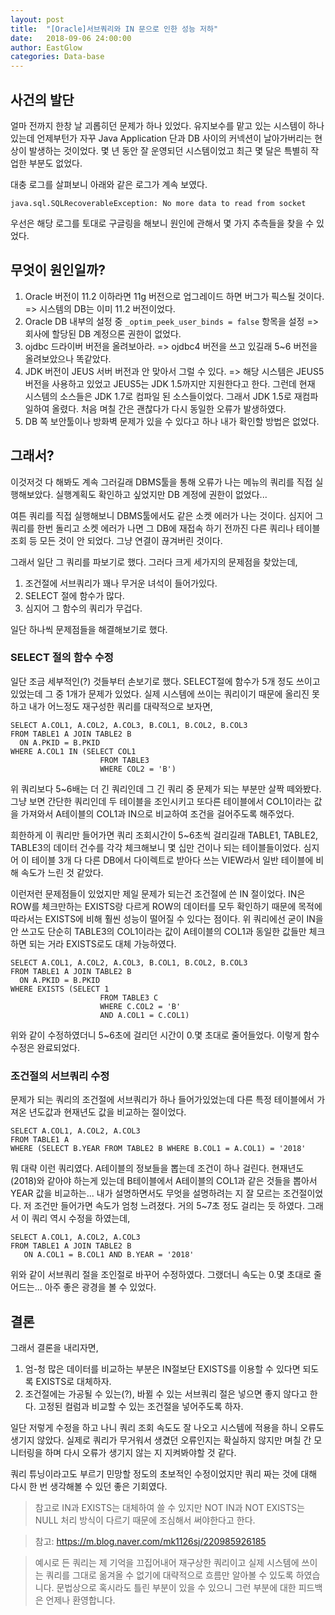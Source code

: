 ```yaml
---
layout: post
title:  "[Oracle]서브쿼리와 IN 문으로 인한 성능 저하"
date:   2018-09-06 24:00:00
author: EastGlow
categories: Data-base
---
```

## 사건의 발단

얼마 전까지 한창 날 괴롭히던 문제가 하나 있었다. 유지보수를 맡고 있는 시스템이 하나 있는데 언제부턴가 자꾸 Java Application 단과 DB 사이의 커넥션이 날아가버리는 현상이 발생하는 것이었다. 몇 년 동안 잘 운영되던 시스템이었고 최근 몇 달은 특별히 작업한 부분도 없었다.

대충 로그를 살펴보니 아래와 같은 로그가 계속 보였다.

```
java.sql.SQLRecoverableException: No more data to read from socket
```

우선은 해당 로그를 토대로 구글링을 해보니 원인에 관해서 몇 가지 추측들을 찾을 수 있었다.

## 무엇이 원인일까?

1. Oracle 버전이 11.2 이하라면 11g 버전으로 업그레이드 하면 버그가 픽스될 것이다. => 시스템의 DB는 이미 11.2 버전이었다.
2. Oracle DB 내부의 설정 중 `_optim_peek_user_binds = false` 항목을 설정 => 회사에 할당된 DB 계정으론 권한이 없었다.
3. ojdbc 드라이버 버전을 올려보아라. => ojdbc4 버전을 쓰고 있길래 5~6 버전을 올려보았으나 똑같았다.
4. JDK 버전이 JEUS 서버 버전과 안 맞아서 그럴 수 있다. => 해당 시스템은 JEUS5 버전을 사용하고 있었고 JEUS5는 JDK 1.5까지만 지원한다고 한다. 그런데 현재 시스템의 소스들은 JDK 1.7로 컴파일 된 소스들이었다. 그래서 JDK 1.5로 재컴파일하여 올렸다. 처음 며칠 간은 괜찮다가 다시 동일한 오류가 발생하였다.
5. DB 쪽 보안툴이나 방화벽 문제가 있을 수 있다고 하나 내가 확인할 방법은 없었다.

## 그래서?

이것저것 다 해봐도 계속 그러길래 DBMS툴을 통해 오류가 나는 메뉴의 쿼리를 직접 실행해보았다. 실행계획도 확인하고 싶었지만 DB 계정에 권한이 없었다...

여튼 쿼리를 직접 실행해보니 DBMS툴에서도 같은 소켓 에러가 나는 것이다. 심지어 그 쿼리를 한번 돌리고 소켓 에러가 나면 그 DB에 재접속 하기 전까진 다른 쿼리나 테이블 조회 등 모든 것이 안 되었다. 그냥 연결이 끊겨버린 것이다.

그래서 일단 그 쿼리를 파보기로 했다. 그러다 크게 세가지의 문제점을 찾았는데,

1. 조건절에 서브쿼리가 꽤나 무거운 녀석이 들어가있다.
2. SELECT 절에 함수가 많다.
3. 심지어 그 함수의 쿼리가 무겁다.

일단 하나씩 문제점들을 해결해보기로 했다.

### SELECT 절의 함수 수정

일단 조금 세부적인(?) 것들부터 손보기로 했다. SELECT절에 함수가 5개 정도 쓰이고 있었는데 그 중 1개가 문제가 있었다. 실제 시스템에 쓰이는 쿼리이기 때문에 올리진 못하고 내가 어느정도 재구성한 쿼리를 대략적으로 보자면,

```
SELECT A.COL1, A.COL2, A.COL3, B.COL1, B.COL2, B.COL3
FROM TABLE1 A JOIN TABLE2 B
  ON A.PKID = B.PKID
WHERE A.COL1 IN (SELECT COL1
    				FROM TABLE3
                    WHERE COL2 = 'B')
```

위 쿼리보다 5~6배는 더 긴 쿼리인데 그 긴 쿼리 중 문제가 되는 부분만 살짝 떼와봤다. 그냥 보면 간단한 쿼리인데 두 테이블을 조인시키고 또다른 테이블에서 COL1이라는 값을 가져와서 A테이블의 COL1과 IN으로 비교하여 조건을 걸어주도록 해주었다.

희한하게 이 쿼리만 들어가면 쿼리 조회시간이 5~6초씩 걸리길래 TABLE1, TABLE2, TABLE3의 데이터 건수를 각각 체크해보니 몇 십만 건이나 되는 테이블들이었다. 심지어 이 테이블 3개 다 다른 DB에서 다이렉트로 받아다 쓰는 VIEW라서 일반 테이블에 비해 속도가 느린 것 같았다.

이런저런 문제점들이 있었지만 제일 문제가 되는건 조건절에 쓴 IN 절이었다. IN은 ROW를 체크만하는 EXISTS랑 다르게 ROW의 데이터를 모두 확인하기 때문에 목적에 따라서는 EXISTS에 비해 훨씬 성능이 떨어질 수 있다는 점이다. 위 쿼리에선 굳이 IN을 안 쓰고도 단순히 TABLE3의 COL1이라는 값이 A테이블의 COL1과 동일한 값들만 체크하면 되는 거라 EXISTS로도 대체 가능하였다.

```
SELECT A.COL1, A.COL2, A.COL3, B.COL1, B.COL2, B.COL3
FROM TABLE1 A JOIN TABLE2 B
  ON A.PKID = B.PKID
WHERE EXISTS (SELECT 1
    				FROM TABLE3 C
                    WHERE C.COL2 = 'B'
                    AND A.COL1 = C.COL1)
```

위와 같이 수정하였더니 5~6초에 걸리던 시간이 0.몇 초대로 줄어들었다. 이렇게 함수 수정은 완료되었다.

### 조건절의 서브쿼리 수정

문제가 되는 쿼리의 조건절에 서브쿼리가 하나 들어가있었는데 다른 특정 테이블에서 가져온 년도값과 현재년도 값을 비교하는 절이었다.

```
SELECT A.COL1, A.COL2, A.COL3
FROM TABLE1 A
WHERE (SELECT B.YEAR FROM TABLE2 B WHERE B.COL1 = A.COL1) = '2018'
```

뭐 대략 이런 쿼리였다. A테이블의 정보들을 뽑는데 조건이 하나 걸린다. 현재년도(2018)와 같아야 하는게 있는데 B테이블에서 A테이블의 COL1과 같은 것들을 뽑아서 YEAR 값을 비교하는... 내가 설명하면서도 무엇을 설명하려는 지 잘 모르는 조건절이었다. 저 조건만 들어가면 속도가 엄청 느려졌다. 거의 5~7초 정도 걸리는 듯 하였다. 그래서 이 쿼리 역시 수정을 하였는데,

```
SELECT A.COL1, A.COL2, A.COL3
FROM TABLE1 A JOIN TABLE2 B
   ON A.COL1 = B.COL1 AND B.YEAR = '2018'
```

위와 같이 서브쿼리 절을 조인절로 바꾸어 수정하였다. 그랬더니 속도는 0.몇 초대로 줄어드는... 아주 좋은 광경을 볼 수 있었다.

## 결론

그래서 결론을 내리자면,

1. 엄-청 많은 데이터를 비교하는 부분은 IN절보단 EXISTS를 이용할 수 있다면 되도록 EXISTS로 대체하자.
2. 조건절에는 가공될 수 있는(?), 바뀔 수 있는 서브쿼리 절은 넣으면 좋지 않다고 한다. 고정된 컬럼과 비교할 수 있는 조건절을 넣어주도록 하자.

일단 저렇게 수정을 하고 나니 쿼리 조회 속도도 잘 나오고 시스템에 적용을 하니 오류도 생기지 않았다. 실제로 쿼리가 무거워서 생겼던 오류인지는 확실하지 않지만 며칠 간 모니터링을 하며 다시 오류가 생기지 않는 지 지켜봐야할 것 같다.

쿼리 튜닝이라고도 부르기 민망할 정도의 초보적인 수정이었지만 쿼리 짜는 것에 대해 다시 한 번 생각해볼 수 있던 좋은 기회였다.

> 참고로 IN과 EXISTS는 대체하여 쓸 수 있지만 NOT IN과 NOT EXISTS는 NULL 처리 방식이 다르기 때문에 조심해서 써야한다고 한다.

> 참고: https://m.blog.naver.com/mk1126sj/220985926185

> 예시로 든 쿼리는 제 기억을 끄집어내어 재구상한 쿼리이고 실제 시스템에 쓰이는 쿼리를 그대로 옮겨올 수 없기에 대략적으로 흐름만 알아볼 수 있도록 하였습니다. 문법상으로 혹시라도 틀린 부분이 있을 수 있으니 그런 부분에 대한 피드백은 언제나 환영합니다.
